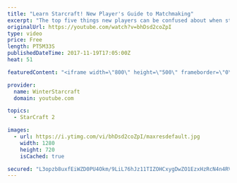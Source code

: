 ```yaml
---
title: "Learn Starcraft! New Player's Guide to Matchmaking"
excerpt: "The top five things new players can be confused about when starting off playing Starcraft 2!"
originalUrl: https://youtube.com/watch?v=bhDsd2coZpI
type: video
price: Free
length: PT5M33S
publishedDateTime: 2017-11-19T17:05:00Z
heat: 51

featuredContent: "<iframe width=\"800\" height=\"500\" frameborder=\"0\" src=\"https://www.youtube.com/embed/bhDsd2coZpI\" allow=\"accelerometer; autoplay; encrypted-media; gyroscope; picture-in-picture\" allowfullscreen></iframe>"

provider:
  name: WinterStarcraft
  domain: youtube.com

topics:
  - StarCraft 2

images:
  - url: https://i.ytimg.com/vi/bhDsd2coZpI/maxresdefault.jpg
    width: 1280
    height: 720
    isCached: true

secured: "L3opzb8uxfEiWZD0PU4Okm/9LiL76hJz11TIZOHCxygDwZO1EzxHzRcN4n4RVYmldiIDGPDZvg3y9E/isOURZ6XQJbNwh7QJOgoh/e5xGtO518EHTaoeChMUB1aTNRVNgtypSIDA3vgbYiJ2YJYK987XTWcd0+ZyWRGNz5CNpyWnS2WJg8B2TGKnDkpNQxGp1SZyYqctWQdnQ6lYZ4WSubxyTpevJtPWA33DRdy2hJeLj9tvx1VJcCoj2tN9yrTTFcWkrJtQJkT0ceDnz8V8jLc5mjy+AezNCvBtlVQzoZE+G4vpgnCl4DL6Mu/DWlhzmaikyzSFTjK+a2NkZqDrZSNHl98o369P2HxHGcfoPrUjfEJmJfIU53mOfpnzGBH7zQ0LX0clYdpI8eC1/dBG+QIOuDGGCqXm/PlymLg1ncY=;HUpDAZNsgjOhSZVRwnzlIQ=="
---
```


